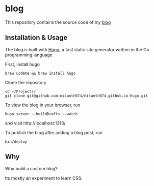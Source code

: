 # blog

This repository contains the source code of my [blog](https://nisanthchunduru.github.io)

## Installation & Usage

The blog is built with [Hugo](https://gohugo.io/), a fast static site generator written in the Go programming language

First, install hugo
```
brew update && brew install hugo
```

Clone the repository
```
cd ~/Projects/
git clone git@github.com:nisanth074/nisanth074.github.io-hugo.git
```

To view the blog in your browser, run
```
hugo server --buildDrafts --watch
```
and visit http://localhost:1313/

To publish the blog after adding a blog post, run
```
bin/deploy
```

## Why

Why build a custom blog?

Its mostly an experiment to learn CSS.

